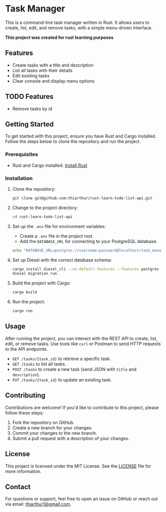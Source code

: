 # Task Manager

This is a command-line task manager written in Rust. It allows users to create, list, edit, and remove tasks, with a simple menu-driven interface.

**This project was created for rust learning purposes**

## Features

-   Create tasks with a title and description
-   List all tasks with their details
-   Edit existing tasks
-   Clear console and display menu options

## TODO Features

-   Remove tasks by id

## Getting Started

To get started with this project, ensure you have Rust and Cargo installed. Follow the steps below to clone the repository and run the project.

### Prerequisites

-   Rust and Cargo installed. [Install Rust](https://www.rust-lang.org/tools/install)

### Installation

1. Clone the repository:

    ```bash
    git clone git@github.com:thiarthur/rust-learn-todo-list-api.git
    ```

2. Change to the project directory:

    ```bash
    cd rust-learn-todo-list-api
    ```

3. Set up the `.env` file for environment variables:

    - Create a `.env` file in the project root.
    - Add the `DATABASE_URL` for connecting to your PostgreSQL database.

    ```bash
    echo "DATABASE_URL=postgres://username:password@localhost/task_manager_db" > .env
    ```

4. Set up Diesel with the correct database schema:

    ```bash
    cargo install diesel_cli --no-default-features --features postgres
    diesel migration run
    ```

5. Build the project with Cargo:

    ```bash
    cargo build
    ```

6. Run the project:

    ```bash
    cargo run
    ```

## Usage

After running the project, you can interact with the REST API to create, list, edit, or remove tasks. Use tools like `curl` or Postman to send HTTP requests to the API endpoints.

-   `GET /tasks/{task_id}` to retrieve a specific task.
-   `GET /tasks` to list all tasks.
-   `POST /tasks` to create a new task (send JSON with `title` and `description`).
-   `PUT /tasks/{task_id}` to update an existing task.

## Contributing

Contributions are welcome! If you'd like to contribute to this project, please follow these steps:

1. Fork the repository on GitHub.
2. Create a new branch for your changes.
3. Commit your changes to the new branch.
4. Submit a pull request with a description of your changes.

## License

This project is licensed under the MIT License. See the [LICENSE](LICENSE) file for more information.

## Contact

For questions or support, feel free to open an issue on GitHub or reach out via email: thiarthur1@gmail.com.
